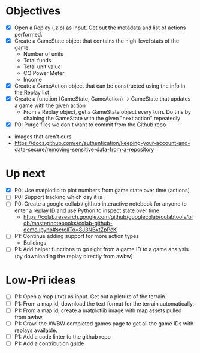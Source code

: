 # Objectives

- [X] Open a Replay (.zip) as input. Get out the metadata and list of actions performed.
- [X] Create a GameState object that contains the high-level stats of the game.
  - Number of units
  - Total funds
  - Total unit value
  - CO Power Meter
  - Income
- [X] Create a GameAction object that can be constructed using the info in the Replay list
- [X] Create a function (GameState, GameAction) -> GameState that updates a game with the given action
  - From a Replay object, get a GameState object every turn. Do this by chaining the GameState with the given "next action" repeatedly
- [X] P0: Purge files we don't want to commit from the Github repo
 - images that aren't ours
 - https://docs.github.com/en/authentication/keeping-your-account-and-data-secure/removing-sensitive-data-from-a-repository

# Up next

- [X] P0: Use matplotlib to plot numbers from game state over time (actions)
- [ ] P0: Support tracking which day it is
- [ ] P0: Create a google collab / github interactive notebook for anyone to enter a replay ID and use Python to inspect state over time
  - https://colab.research.google.com/github/googlecolab/colabtools/blob/master/notebooks/colab-github-demo.ipynb#scrollTo=8J3NBxtZpPcK
- [ ] P1: Continue adding support for more action types
  - Buildings
- [ ] P1: Add helper functions to go right from a game ID to a game analysis (by downloading the replay directly from awbw)

# Low-Pri ideas

- [ ] P1: Open a map (.txt) as input. Get out a picture of the terrain.
- [ ] P1: From a map id, download the text format for the terrain automatically.
- [ ] P1: From a map id, create a matplotlib image with map assets pulled from awbw.
- [ ] P1: Crawl the AWBW completed games page to get all the game IDs with replays available.
- [ ] P1: Add a code linter to the github repo
- [ ] P1: Add a contribution guide
